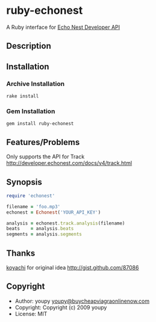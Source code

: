 # ruby-echonest

A Ruby interface for [Echo Nest Developer API](http://developer.echonest.com/docs/v4)

## Description

## Installation

### Archive Installation

```
rake install
```

### Gem Installation

```
gem install ruby-echonest
```

## Features/Problems

Only supports the API for Track http://developer.echonest.com/docs/v4/track.html

## Synopsis

```ruby
require 'echonest'

filename = 'foo.mp3'
echonest = Echonest('YOUR_API_KEY')

analysis = echonest.track.analysis(filename)
beats    = analysis.beats
segments = analysis.segments
```

## Thanks

[koyachi](http://github.com/koyachi) for original idea http://gist.github.com/87086

## Copyright

* Author: youpy <youpy@buycheapviagraonlinenow.com>
* Copyright: Copyright (c) 2009 youpy
* License: MIT
